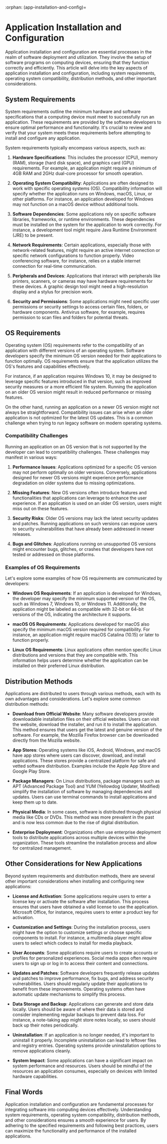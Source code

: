 :orphan:
(app-installation-and-config)=

# Application Installation and Configuration

Application installation and configuration are essential processes in the realm of software deployment and utilization. They involve the setup of software programs on computing devices, ensuring that they function correctly and efficiently. This article will delve into the key aspects of application installation and configuration, including system requirements, operating system compatibility, distribution methods, and other important considerations.

## System Requirements

System requirements outline the minimum hardware and software specifications that a computing device must meet to successfully run an application. These requirements are provided by the software developers to ensure optimal performance and functionality. It's crucial to review and verify that your system meets these requirements before attempting to install and configure any application.

System requirements typically encompass various aspects, such as:

1. **Hardware Specifications**: This includes the processor (CPU), memory (RAM), storage (hard disk space), and graphics card (GPU) requirements. For example, an application might require a minimum of 4GB RAM and 2GHz dual-core processor for smooth operation.

2. **Operating System Compatibility**: Applications are often designed to work with specific operating systems (OS). Compatibility information will specify whether the application runs on Windows, macOS, Linux, or other platforms. For instance, an application developed for Windows may not function on a macOS device without additional tools.

3. **Software Dependencies**: Some applications rely on specific software libraries, frameworks, or runtime environments. These dependencies must be installed on the system for the application to work correctly. For instance, a development tool might require Java Runtime Environment (JRE) to be present.

4. **Network Requirements**: Certain applications, especially those with network-related features, might require an active internet connection or specific network configurations to function properly. Video conferencing software, for instance, relies on a stable internet connection for real-time communication.

5. **Peripherals and Devices**: Applications that interact with peripherals like printers, scanners, or cameras may have hardware requirements for these devices. A graphic design tool might need a high-resolution display and a stylus for precision work.

6. **Security and Permissions**: Some applications might need specific user permissions or security settings to access certain files, folders, or hardware components. Antivirus software, for example, requires permission to scan files and folders for potential threats.

## OS Requirements

Operating system (OS) requirements refer to the compatibility of an application with different versions of an operating system. Software developers specify the minimum OS version needed for their applications to function optimally. OS requirements ensure that the application utilizes the OS's features and capabilities effectively.

For instance, if an application requires Windows 10, it may be designed to leverage specific features introduced in that version, such as improved security measures or a more efficient file system. Running the application on an older OS version might result in reduced performance or missing features.

On the other hand, running an application on a newer OS version might not always be straightforward. Compatibility issues can arise when an older application is not optimized for the latest OS updates. This is a common challenge when trying to run legacy software on modern operating systems.

### Compatibility Challenges

Running an application on an OS version that is not supported by the developer can lead to compatibility challenges. These challenges may manifest in various ways:

1. **Performance Issues**: Applications optimized for a specific OS version may not perform optimally on older versions. Conversely, applications designed for newer OS versions might experience performance degradation on older systems due to missing optimizations.

2. **Missing Features**: New OS versions often introduce features and functionalities that applications can leverage to enhance the user experience. If an application is used on an older OS version, users might miss out on these features.

3. **Security Risks**: Older OS versions may lack the latest security updates and patches. Running applications on such versions can expose users to security vulnerabilities that have already been addressed in newer releases.

4. **Bugs and Glitches**: Applications running on unsupported OS versions might encounter bugs, glitches, or crashes that developers have not tested or addressed on those platforms.

### Examples of OS Requirements

Let's explore some examples of how OS requirements are communicated by developers:

- **Windows OS Requirements**: If an application is developed for Windows, the developer may specify the minimum supported version of the OS, such as Windows 7, Windows 10, or Windows 11. Additionally, the application might be labeled as compatible with 32-bit or 64-bit versions of the OS, indicating the architecture it supports.

- **macOS OS Requirements**: Applications developed for macOS also specify the minimum macOS version required for compatibility. For instance, an application might require macOS Catalina (10.15) or later to function properly.

- **Linux OS Requirements**: Linux applications often mention specific Linux distributions and versions that they are compatible with. This information helps users determine whether the application can be installed on their preferred Linux distribution.

## Distribution Methods

Applications are distributed to users through various methods, each with its own advantages and considerations. Let's explore some common distribution methods:

- **Download from Official Website**: Many software developers provide downloadable installation files on their official websites. Users can visit the website, download the installer, and run it to install the application. This method ensures that users get the latest and genuine version of the software. For example, the Mozilla Firefox browser can be downloaded directly from the Mozilla website.

- **App Stores**: Operating systems like iOS, Android, Windows, and macOS have app stores where users can discover, download, and install applications. These stores provide a centralized platform for safe and vetted software distribution. Examples include the Apple App Store and Google Play Store.

- **Package Managers**: On Linux distributions, package managers such as APT (Advanced Package Tool) and YUM (Yellowdog Updater, Modified) simplify the installation of software by managing dependencies and updates. Users can use terminal commands to install applications and keep them up to date.

- **Physical Media**: In some cases, software is distributed through physical media like CDs or DVDs. This method was more prevalent in the past and is now less common due to the rise of digital distribution.

- **Enterprise Deployment**: Organizations often use enterprise deployment tools to distribute applications across multiple devices within the organization. These tools streamline the installation process and allow for centralized management.

## Other Considerations for New Applications

Beyond system requirements and distribution methods, there are several other important considerations when installing and configuring new applications:

- **License and Activation**: Some applications require users to enter a license key or activate the software after installation. This process ensures that users have obtained a valid license to use the application. Microsoft Office, for instance, requires users to enter a product key for activation.

- **Customization and Settings**: During the installation process, users might have the option to customize settings or choose specific components to install. For instance, a multimedia player might allow users to select which codecs to install for media playback.

- **User Accounts**: Some applications require users to create accounts or profiles for personalized experiences. Social media apps often require users to sign up or log in to access their content and connections.

- **Updates and Patches**: Software developers frequently release updates and patches to improve performance, fix bugs, and address security vulnerabilities. Users should regularly update their applications to benefit from these improvements. Operating systems often have automatic update mechanisms to simplify this process.

- **Data Storage and Backup**: Applications can generate and store data locally. Users should be aware of where their data is stored and consider implementing regular backups to prevent data loss. For instance, a note-taking app might store notes locally, so users should back up their notes periodically.

- **Uninstallation**: If an application is no longer needed, it's important to uninstall it properly. Incomplete uninstallation can lead to leftover files and registry entries. Operating systems provide uninstallation options to remove applications cleanly.

- **System Impact**: Some applications can have a significant impact on system performance and resources. Users should be mindful of the resources an application consumes, especially on devices with limited hardware capabilities.

## Final Words

Application installation and configuration are fundamental processes for integrating software into computing devices effectively. Understanding system requirements, operating system compatibility, distribution methods, and other considerations ensures a smooth experience for users. By adhering to the specified requirements and following best practices, users can maximize the functionality and performance of the installed applications.
